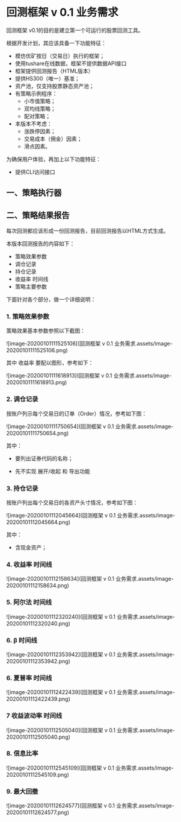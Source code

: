 # 回测框架 v 0.1 业务需求

回测框架 v0.1的目的是建立第一个可运行的股票回测工具。

根据开发计划，其应该具备一下功能特征：

- 模仿优矿按日（交易日）执行的框架；
- 使用tushare在线数据，框架不提供数据API接口
- 框架提供回测报告（HTML版本）
- 提供HS300（唯一）基准；
- 资产池，仅支持股票静态资产池；
- 有策略示例程序：
  - 小市值策略；
  - 双均线策略；
  - 配对策略；
- 本版本不考虑：
  - 涨跌停因素；
  - 交易成本（佣金）因素；
  - 滑点因素。

为确保用户体验，再加上以下功能特征：

- 提供CLI访问接口

## 一、策略执行器

## 二、策略结果报告

每次回测都应该形成一份回测报告，目前回测报告以HTML方式生成。

本版本回测报告的内容如下：

- 策略效果参数
- 调仓记录
- 持仓记录
- 收益率 时间线
- 策略主要参数

下面针对各个部分，做一个详细说明：

### 1. 策略效果参数

策略效果基本参数参照以下截图：

![image-20200101111525106](回测框架 v 0.1 业务需求.assets/image-20200101111525106.png)

其中 收益率 要配以图形，参考如下：

![image-20200101111618913](回测框架 v 0.1 业务需求.assets/image-20200101111618913.png)



### 2. 调仓记录

按账户列示每个交易日的订单（Order）情况，参考如下图：

![image-20200101111750654](回测框架 v 0.1 业务需求.assets/image-20200101111750654.png)

其中：

- 要列出证券代码的名称；

- 先不实现 展开/收起 和 导出功能

  

### 3. 持仓记录

按账户列出每个交易日的各资产头寸情况，参考如下图：

![image-20200101112045664](回测框架 v 0.1 业务需求.assets/image-20200101112045664.png)

其中：

- 含现金资产；



### 4. 收益率 时间线



![image-20200101112158634](回测框架 v 0.1 业务需求.assets/image-20200101112158634.png)



### 5. 阿尔法 时间线



![image-20200101112320240](回测框架 v 0.1 业务需求.assets/image-20200101112320240.png)



### 6. β 时间线



![image-20200101112353942](回测框架 v 0.1 业务需求.assets/image-20200101112353942.png)



### 6. 夏普率 时间线

![image-20200101112422439](回测框架 v 0.1 业务需求.assets/image-20200101112422439.png)



### 7 收益波动率 时间线

![image-20200101112505040](回测框架 v 0.1 业务需求.assets/image-20200101112505040.png)



### 8. 信息比率

![image-20200101112545109](回测框架 v 0.1 业务需求.assets/image-20200101112545109.png)

### 9. 最大回撤



![image-20200101112624577](回测框架 v 0.1 业务需求.assets/image-20200101112624577.png)